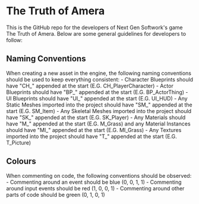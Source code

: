 # The Truth of Amera

This is the GitHub repo for the developers of Next Gen Softwork's game The Truth of Amera. Below are some general guidelines for developers to follow:

## Naming Conventions
When creating a new asset in the engine, the following naming conventions should be used to keep everything consistent:
	- Character Blueprints should have "CH_" appended at the start (E.G. CH_PlayerCharacter)
	- Actor Blueprints should have "BP_" appended at the start (E.G. BP_ActorThing)
	- UI Blueprints should have "UI_" appended at the start (E.G. UI_HUD)
	- Any Static Meshes imported into the project should have "SM_" appended at the start (E.G. SM_Item)
	- Any Skeletal Meshes imported into the project should have "SK_" appended at the start (E.G. SK_Player)
	- Any Materials should have "M_" appended at the start (E.G. M_Grass) and any Material Instances should have "MI_" appended at the start (E.G. MI_Grass)
	- Any Textures imported into the project should have "T_" appended at the start (E.G. T_Picture)

## Colours
When commenting on code, the following conventions should be observed:
	- Commenting around an event should be blue (0, 0, 1, 1)
	- Commenting around input events should be red (1, 0, 0, 1)
	- Commenting around other parts of code should be green (0, 1, 0, 1)

